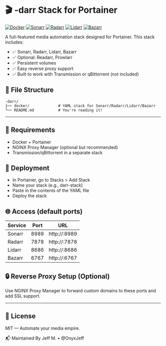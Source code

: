# 🎬 -darr Stack for Portainer

[![Docker](https://img.shields.io/badge/Docker-Media-blue?logo=docker)](https://www.docker.com/)
[![Sonarr](https://img.shields.io/badge/Sonarr-blue?logo=sonarr)](https://hub.docker.com/r/linuxserver/sonarr)
[![Radarr](https://img.shields.io/badge/Radarr-orange?logo=radarr)](https://hub.docker.com/r/linuxserver/radarr)
[![Lidarr](https://img.shields.io/badge/Lidarr-pink?logo=lidarr)](https://hub.docker.com/r/linuxserver/lidarr)
[![Bazarr](https://img.shields.io/badge/Bazarr-yellow?logo=bazarr)](https://hub.docker.com/r/linuxserver/bazarr)

A full-featured media automation stack designed for Portainer. This stack includes:

- ✅ Sonarr, Radarr, Lidarr, Bazarr
- ✅ Optional: Readarr, Prowlarr
- ✅ Persistent volumes
- ✅ Easy reverse proxy support
- ✅ Built to work with Transmission or qBittorrent (not included)

## 📁 File Structure
```text
-darr/
├── docker/             # YAML stack for Sonarr/Radarr/Lidarr/Bazarr
└── README.md           # You're reading it!
```
---

## 🔧 Requirements
- Docker + Portainer
- NGINX Proxy Manager (optional but recommended)
- Transmission/qBittorrent in a separate stack

## 🚀 Deployment
- In Portainer, go to Stacks > Add Stack
- Name your stack (e.g., darr-stack)
- Paste in the contents of the YAML file
- Deploy the stack

## 🌐 Access (default ports)
| Service | Port | URL |
| ------- | ---- | --- |
| Sonarr | 8989 | http://<your-ip>:8989 |
| Radarr | 7878 | http://<your-ip>:7878 |
| Lidarr | 8686 | http://<your-ip>:8686 |
| Bazarr | 6767 | http://<your-ip>:6767 |

## 🔒 Reverse Proxy Setup (Optional)
Use NGINX Proxy Manager to forward custom domains to these ports and add SSL support.

---

## 📜 License
MIT — Automate your media empire.

📬 Maintained By
Jeff M. • @OnyxJeff